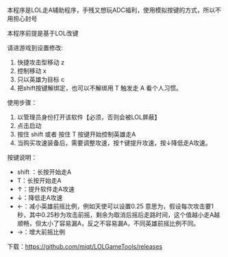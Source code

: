本程序是LOL走A辅助程序，手残又想玩ADC福利，使用模拟按键的方式，所以不用担心封号

本程序前提是基于LOL改键

请进游戏到设置修改:

1. 快捷攻击型移动 z
2. 控制移动 x
3. 只以英雄为目标 c
4. 把shift按键解绑定，也可以不解绑用 T 触发走 A
看个人习惯。

使用步骤：

1. 以管理员身份打开该软件【必须，否则会被LOL屏蔽】
2. 点击启动
3. 按住 shift 或者 按住 T 按键开始控制英雄走A
4. 当购买攻速装备后，需要调整攻速，按↑键提升攻速，按↓降低走A攻速。


按键说明：

- shift ：长按开始走A
- T：长按开始走A
- ↑：提升软件走A攻速
- ↓：降低走A攻速
- ←：减小英雄前摇比例，例如天使可以设置0.25 意思为，假设每次攻击要1秒，其中0.25秒为攻击前摇，剩余为取消后摇后走路时间，这个值越小走A越顺畅，但太小了容易漏A，反之不容易漏A，不同英雄前摇比例不同。
- →：增大前摇比例

下载：https://github.com/miqt/LOLGameTools/releases


